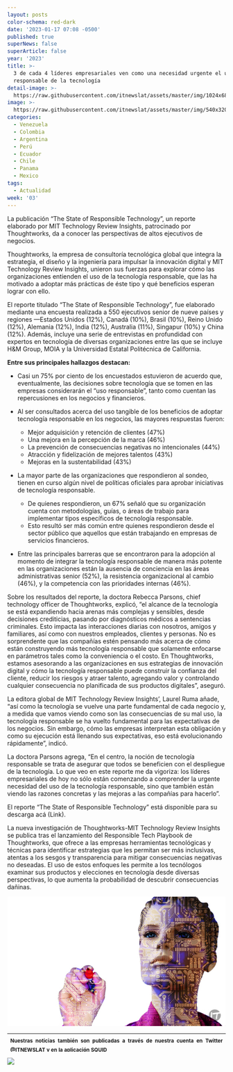 ```yaml
---
layout: posts
color-schema: red-dark
date: '2023-01-17 07:08 -0500'
published: true
superNews: false
superArticle: false
year: '2023'
title: >-
  3 de cada 4 líderes empresariales ven como una necesidad urgente el uso
  responsable de la tecnología
detail-image: >-
  https://raw.githubusercontent.com/itnewslat/assets/master/img/1024x680/responsabilidad-tecnologica-g.jpg
image: >-
  https://raw.githubusercontent.com/itnewslat/assets/master/img/540x320/responsabilidad-tecnologica-p.jpg
categories:
  - Venezuela
  - Colombia
  - Argentina
  - Perú
  - Ecuador
  - Chile
  - Panama
  - Mexico
tags:
  - Actualidad
week: '03'
---
```

La publicación “The State of Responsible Technology”, un reporte elaborado por MIT Technology Review Insights, patrocinado por Thoughtworks, da a conocer las perspectivas de altos ejecutivos de negocios.

Thoughtworks, la empresa de consultoría tecnológica global que integra la estrategia, el diseño y la ingeniería para impulsar la innovación digital y MIT Technology Review Insights, unieron sus fuerzas para explorar cómo las organizaciones entienden el uso de la tecnología responsable, que las ha motivado a adoptar más prácticas de éste tipo y qué beneficios esperan lograr con ello. 

El reporte titulado “The State of Responsible Technology”, fue elaborado mediante una encuesta realizada a 550 ejecutivos senior de nueve países y regiones —Estados Unidos (12%), Canadá (10%), Brasil (10%), Reino Unido (12%), Alemania (12%), India (12%), Australia (11%), Singapur (10%) y China (12%). Además, incluye una serie de entrevistas en profundidad con expertos en tecnología de diversas organizaciones entre las que se incluye H&M Group, MOIA y la Universidad Estatal Politécnica de California.

**Entre sus principales hallazgos destacan:**

- Casi un 75% por ciento de los encuestados estuvieron de acuerdo que, eventualmente, las decisiones sobre tecnología que se tomen en las empresas considerarán el “uso responsable”, tanto como cuentan las repercusiones en los negocios y financieros.
- Al ser consultados acerca del uso tangible de los beneficios de adoptar tecnología responsable en los negocios, las mayores respuestas fueron:

  - Mejor adquisición y retención de clientes (47%) 
  - Una mejora en la percepción de la marca (46%) 
  - La prevención de consecuencias negativas no intencionales (44%)
  - Atracción y fidelización de mejores talentos (43%) 
  - Mejoras en la sustentabilidad (43%)


- La mayor parte de las organizaciones que respondieron al sondeo, tienen en curso algún nivel de políticas oficiales para aprobar iniciativas de tecnología responsable.

  - De quienes respondieron, un 67% señaló que su organización cuenta con metodologías, guías, o áreas de trabajo para implementar tipos específicos de tecnología responsable. 
  - Esto resultó ser más común entre quienes respondieron desde el sector público que aquellos que están trabajando en empresas de servicios financieros.


- Entre las principales barreras que se encontraron para la adopción al momento de integrar la tecnología responsable de manera más potente en las organizaciones están la ausencia de conciencia en las áreas administrativas senior (52%), la resistencia organizacional al cambio (46%), y la competencia con las prioridades internas (46%).




Sobre los resultados del reporte, la doctora Rebecca Parsons, chief technology officer de Thoughtworks, explicó, “el alcance de la tecnología se está expandiendo hacia arenas más complejas y sensibles, desde decisiones crediticias, pasando por diagnósticos médicos a sentencias criminales. Esto impacta las interacciones diarias con nosotros, amigos y familiares, así como con nuestros empleados, clientes y personas. No es sorprendente que las compañías estén pensando más acerca de cómo están construyendo más tecnología responsable que solamente enfocarse en parámetros tales como la conveniencia o el costo. En Thoughtworks, estamos asesorando a las organizaciones en sus estrategias de innovación digital y cómo la tecnología responsable puede construir la confianza del cliente, reducir los riesgos y atraer talento, agregando valor y controlando cualquier consecuencia no planificada de sus productos digitales”, aseguró.

La editora global de MIT Technology Review Insights’, Laurel Ruma añade, “así como la tecnología se vuelve una parte fundamental de cada negocio y, a medida que vamos viendo como son las consecuencias de su mal uso, la tecnología responsable se ha vuelto fundamental para las expectativas de los negocios. Sin embargo, cómo las empresas interpretan esta obligación y como su ejecución está llenando sus expectativas, eso está evolucionando rápidamente”, indicó.

La doctora Parsons agrega, “En el centro, la noción de tecnología responsable se trata de asegurar que todos se beneficien con el despliegue de la tecnología. Lo que veo en este reporte me da vigoriza: los líderes empresariales de hoy no sólo están comenzando a comprender la urgente necesidad del uso de la tecnología responsable, sino que también están viendo las razones concretas y las mejoras a las compañías para hacerlo”. 

El reporte “The State of Responsible Technology” está disponible para su descarga acá (Link).

La nueva investigación de Thoughtworks-MIT Technology Review Insights se publica tras el lanzamiento del Responsible Tech Playbook de Thoughtworks, que ofrece a las empresas herramientas tecnológicas y técnicas para identificar estrategias que les permitan ser más inclusivas, atentas a los sesgos y transparencia para mitigar consecuencias negativas no deseadas. El uso de estos enfoques les permite a los tecnólogos examinar sus productos y elecciones en tecnología desde diversas perspectivas, lo que aumenta la probabilidad de descubrir consecuencias dañinas.

![](https://raw.githubusercontent.com/itnewslat/assets/master/img/540x320/responsabilidad-tecnologica-p.jpg)

<table style="height: 42px;" width="569">
<tbody>
<tr>
<td style="text-align: justify;"><sub><strong>Nuestras noticias también son publicadas a través de nuestra cuenta en Twitter <a href="https://twitter.com/itnewslat?lang=es">@ITNEWSLAT</a> y en la aplicación <a href="https://squidapp.co/en/">SQUID</a></strong></sub></td>
</tr>
</tbody>
</table>

<img src="https://tracker.metricool.com/c3po.jpg?hash=56f88a41e39ab42c063cc51676587a04"/>